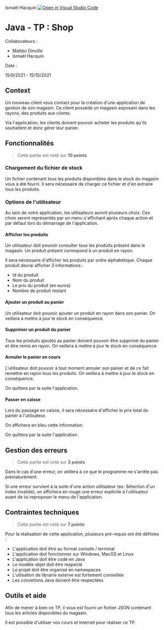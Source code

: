 Ismaël Hacquin
[![Open in Visual Studio Code](https://classroom.github.com/assets/open-in-vscode-f059dc9a6f8d3a56e377f745f24479a46679e63a5d9fe6f495e02850cd0d8118.svg)](https://classroom.github.com/online_ide?assignment_repo_id=5820736&assignment_repo_type=AssignmentRepo)
# Java - TP : Shop

Collaborateurs : 

- Mattéo Dinville 
- Ismaël Hacquin

Date : 

15/9/2021 - 15/10/2021

## Context

Un nouveau client vous contact pour la création d'une application de gestion de son magasin. Ce client possède un magasin exposant dans les rayons, des produits aux clients.

Via l'application, les clients doivent pouvoir acheter les produits qu'ils souhaitent et donc gérer leur panier.


## Fonctionnalités

> Cette partie est noté sur **10 points**

### Chargement du fichier de stock

Un fichier contenant tous les produits disponibles dans le stock du magasin vous à été fourni. Il sera nécessaire de charger ce fichier et d'en extraire tous les produits.

### Options de l'utilisateur

Au sein de votre application, les utilisateurs auront plusieurs choix. Ces choix seront représentés par un menu s'affichant après chaque action et par défaut lors du démarrage de l'application.

#### Afficher les produits

Un utilisateur doit pouvoir consulter tous les produits présent dans le magasin. Un produit présent correspond à un produit en rayon.

Il sera nécessaire d'afficher les produits par ordre alphabétique. Chaque produit devrai afficher 3 informations :

* Id du produit
* Nom du produit
* Le prix du produit (en euros)
* Nombre de produit restant

#### Ajouter un produit au panier

Un utilisateur doit pouvoir ajouter un produit en rayon dans son panier. On veillera à mettre à jour le stock en conséquence.

#### Supprimer un produit du panier

Tous les produits ajoutés au panier doivent pouvoir être supprimé du panier et être remis en rayon. On veillera à mettre à jour le stock en conséquence.

#### Annuler le panier en cours

L'utilisateur doit pouvoir à tout moment annuler son panier et de ce fait remettre en rayon tous les produits. On veillera à mettre à jour le stock en conséquence.

On quittera par la suite l'application.

#### Passer en caisse

Lors du passage en caisse, il sera nécessaire d'afficher le prix total du panier à l'utilisateur.

On affichera en bleu cette information.

On quittera par la suite l'application.

## Gestion des erreurs

> Cette partie est noté sur **3 points**

Dans le cas d'une erreur, on veillera à ce que le programme ne s'arrête pas prématurément. 

Si une erreur survient à la suite d'une action utilisateur (ex: Sélection d'un index invalide), on affichera en rouge une erreur explicite à l'utilisateur avant de lui reproposer le menu de l'application.

## Contraintes techniques

> Cette partie est noté sur **7 points**

Pour la réalisation de cette application, plusieurs pré-requis ont été définies :

* L'application doit être au format console / terminal
* L'application doit fonctionner sur Windows, MacOS et Linux
* L'application doit être codé en Java
* Le modèle objet doit être respecté
* Le projet doit être organisé en namespaces
* L'utlisation de librairie externe est fortement conseillée
* Les convetions Java doivent être respectées

## Outils et aide

Afin de mener à bien ce TP, il vous est fourni un fichier JSON contenant tous les articles disponibles du magasin.

Il est possible d'utiliser vos cours et Internet pour réaliser ce TP.
